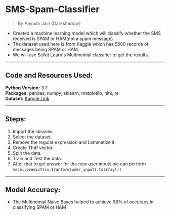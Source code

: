 # SMS-Spam-Classifier
> By Aayush Jain (Darkshadow)

* Created a machine learning model which will classify whether the SMS received is SPAM or HAM(not a spam message).
* The dataset used here is from Kaggle which has 5500 records of messages being SPAM or HAM.
* We will use Scikit Learn's Multinomial classifier to get the results.

---

## Code and Resources Used:
**Python Version:** 3.7  
**Packages:** pandas, numpy, sklearn, matplotlib, nltk, re  
**Dataset:** [Kaggle Link](https://www.kaggle.com/uciml/sms-spam-collection-dataset)

---

## Steps:
1. Import the libraries.
2. Select the dataset.
3. Remove the regular expression and Lemmatize it.
4. Create Tfidf vector.
5. Split the data.
6. Train and Test the data.
7. After that to get answer for the new user inputs we can perform ```model.predict(cv.tranform(user_input).toarray())```

---

## Model Accuracy:
* The Multinomial Naive Bayes helped to achieve 98% of accuracy in classifying SPAM or HAM
